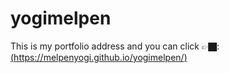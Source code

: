 # yogimelpen 
This is my portfolio address and you can click 👉🏿: [(https://melpenyogi.github.io/yogimelpen/)](https://melpenyogi.github.io/yogimelpen/)

